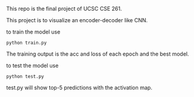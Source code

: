 This repo is the final project of UCSC CSE 261.

This project is to visualize an encoder-decoder like CNN.

to train the model use
```
python train.py
```

The training output is the acc and loss of each epoch and the best model.

to test the model use
```
python test.py
```
test.py will show top-5 predictions with the activation map.


